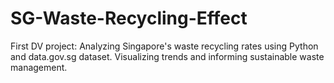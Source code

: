 # SG-Waste-Recycling-Effect
First DV project: Analyzing Singapore's waste recycling rates using Python and data.gov.sg dataset. Visualizing trends and informing sustainable waste management.
